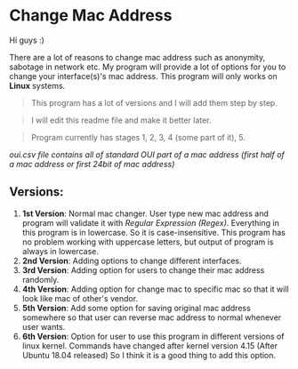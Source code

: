 # Change Mac Address

Hi guys :)

 There are a lot of reasons to change mac address such as anonymity, sabotage in network etc.
 My program will provide a lot of options for you to change your interface(s)'s mac address.
 This program will only works on **Linux** systems.
 
> This program has a lot of versions and I will add them step by step.

> I will edit this readme file and make it better later.

> Program currently has stages 1, 2, 3, 4 (some part of it), 5.

*oui.csv file contains all of standard OUI part of a mac address (first half of a mac address or first 24bit of mac address)*

## Versions:
1) **1st Version**:
	Normal mac changer. User type new mac address and program will validate it with *Regular Expression (Regex)*.
	Everything in this program is in lowercase. So it is case-insensitive.
	This program has no problem working with uppercase letters, but output of program is always in lowercase.
2) **2nd Version**:
	Adding options to change different interfaces.
3) **3rd Version**:
	Adding option for users to change their mac address randomly. 
4) **4th Version**:
	Adding option for change mac to specific mac so that it will look like mac of other's vendor.
5) **5th Version**:
	Add some option for saving original mac address somewhere so that user can reverse mac address to normal whenever user wants. 
6) **6th Version**:
	Option for user to use this program in different versions of linux kernel.
	Commands have changed after kernel version 4.15 (After Ubuntu 18.04 released)
	So I think it is a good thing to add this option.
